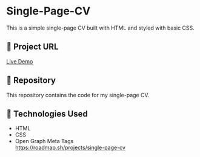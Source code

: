# Single-Page-CV
This is a simple single-page CV built with HTML and styled with basic CSS.

## 🔗 Project URL  
[Live Demo](https://dadianigio.github.io/Single-Page-CV/)  

## 📂 Repository  
This repository contains the code for my single-page CV.

## 🚀 Technologies Used  
- HTML  
- CSS  
- Open Graph Meta Tags  
https://roadmap.sh/projects/single-page-cv
